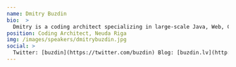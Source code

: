 ```yaml
---
name: Dmitry Buzdin
bio:  >
  Dmitry is a coding architect specializing in large-scale Java, Web, CI, Test Automation and Agile development. He has experience in banking, insurance and telecom industries. He is Java User Group Latvia and Test Automation Club co-founder and producer of Riga Dev Days conference. Dmitry leads a crowd of serial software craftsmen in Neueda Riga working on the next generation of continuous delivery tools.
position: Coding Architect, Neuda Riga
img: /images/speakers/dmitrybuzdin.jpg
social: >
  Twitter: [buzdin](https://twitter.com/buzdin) Blog: [buzdin.lv](http://www.buzdin.lv)
---
```

